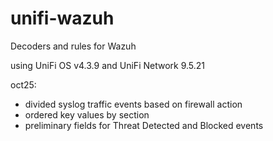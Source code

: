 # unifi-wazuh
Decoders and rules for Wazuh

using UniFi OS v4.3.9 and UniFi Network 9.5.21

oct25:
* divided syslog traffic events based on firewall action
* ordered key values by section
* preliminary fields for Threat Detected and Blocked events
